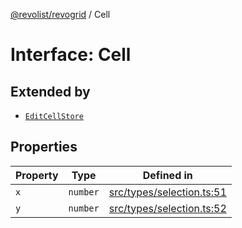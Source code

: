 [@revolist/revogrid](README.md) / Cell

# Interface: Cell

## Extended by

- [`EditCellStore`](Interface.EditCellStore.md)

## Properties

| Property | Type | Defined in |
| ------ | ------ | ------ |
| `x` | `number` | [src/types/selection.ts:51](https://github.com/revolist/revogrid/blob/baf80d21081b40195ffd6e11abd1249f2fd26dae/src/types/selection.ts#L51) |
| `y` | `number` | [src/types/selection.ts:52](https://github.com/revolist/revogrid/blob/baf80d21081b40195ffd6e11abd1249f2fd26dae/src/types/selection.ts#L52) |
